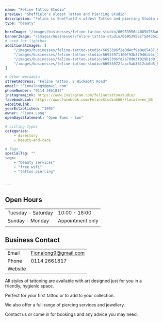 ```yaml
---
name: "Feline Tattoo Studio"
preview: "Sheffield's oldest Tattoo and Piercing Studio"
description: "Feline is Sheffield's oldest Tattoo and piercing Studio open in 1995 by Fiona Long, an international award winning tattoo artist. Feline offers all styles of tattooing alongside head and body piercings."
type: "beauty"

heroImage: "/images/businesses/feline-tattoo-studio/66953956c4085d768a65fb4e_IMG_4789---Fiona-Long.jpeg"
bannerImage: "/images/businesses/feline-tattoo-studio/6695395ecf5d436c2f3a2aa4_IMG_3769---Fiona-Long.jpeg"
# used for lightbox
additionalImages: [
    "/images/businesses/feline-tattoo-studio/6695396f2e0d4cf9a0e85437_57C35366-39F2-4B69-BD89-3DBAD015C498---Fiona-Long.jpeg",
    "/images/businesses/feline-tattoo-studio/66953971100f93b37946cbbc_IMG_5371---Fiona-Long.jpeg",
    "/images/businesses/feline-tattoo-studio/6695396fd2a7dd03f029b1d0_IMG_5452---Fiona-Long.jpeg",
    "/images/businesses/feline-tattoo-studio/66953972facc5ab36f2cb0d5_Screenshot-2024-07-15-at-15.34.25.png"
]

# Other metadata
streetAddress: "Feline Tattoo, 8 Hickmott Road"
email: "Fionalong9@gmail.com"
phoneNumber: "0114 2661817"
instagramLink: https://www.instagram.com/felinetattoostudio/
facebookLink: https://www.facebook.com/FelineStudio666/?locale=en_GB
websiteLink: 
yearEstablished: "1995"
owner: "Fiona Long"
openDaysStatement: "Open Tues - Sun"

# Listing types
categories:
    - directory
    - beauty-and-care

# Tags
specialTag: ""
tags:
    - "beauty services"
    - "free wifi"
    - "tattoo piercing"


---
```


## Open Hours

|                    |                  |
| ------------------ | ---------------- |
| Tuesday - Saturday | 10:00 - 18:00    |
| Sunday - Monday    | Appointment only |
|                    |                  |

## Business Contact

|         |                      |
| ------- | -------------------- |
| Email   | Fionalong9@gmail.com |
| Phone   | 0114 2661817         |
| Website |                      |

All styles of tattooing are available with art designed just for you in a friendly, hygienic space.

Perfect for your first tattoo or to add to your collection.

We also offer a full range of piercing services and jewellery.

Contact us or come in for bookings and any advice you may need.